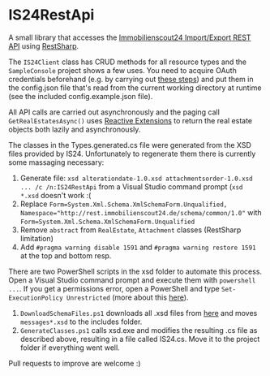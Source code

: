 IS24RestApi
===========

A small library that accesses the [Immobilienscout24 Import/Export REST API](http://developerwiki.immobilienscout24.de/wiki/Import-Export-API)
using [RestSharp](https://github.com/restsharp/RestSharp).

The `IS24Client` class has CRUD methods for all resource types and the `SampleConsole` project shows a few uses. You need to acquire OAuth credentials beforehand (e.g. by carrying out [these steps](http://developerwiki.immobilienscout24.de/wiki/Customer-website_Tutorial#oAuth_by_our_playground))
and put them in the config.json file that's read from the current working directory at runtime (see the included config.example.json file).

All API calls are carried out asynchronously and the paging call `GetRealEstatesAsync()` uses [Reactive Extensions](http://rx.codeplex.com/) to return the real estate objects both lazily and asynchronously.

The classes in the Types.generated.cs file were generated from the XSD files provided by IS24. Unfortunately to regenerate them there is currently some massaging necessary:

1. Generate file: `xsd alterationdate-1.0.xsd attachmentsorder-1.0.xsd ... /c /n:IS24RestApi` from a Visual Studio command prompt (`xsd *.xsd` doesn't work :(
2. Replace `Form=System.Xml.Schema.XmlSchemaForm.Unqualified, Namespace="http://rest.immobilienscout24.de/schema/common/1.0"` with `Form=System.Xml.Schema.XmlSchemaForm.Unqualified`
3. Remove `abstract` from `RealEstate`, `Attachment` classes (RestSharp limitation)
4. Add `#pragma warning disable 1591` and `#pragma warning restore 1591` at the top and bottom resp.

There are two PowerShell scripts in the xsd folder to automate this process. Open a Visual Studio command prompt and execute them with `powershell ...`. If you get a permissions error, open a PowerShell and type `Set-ExecutionPolicy Unrestricted` (more about this [here](http://technet.microsoft.com/en-us/library/ee176949.aspx)).

1. `DownloadSchemaFiles.ps1` downloads all .xsd files from [here](http://rest.immobilienscout24.de/restapi/api/offer/v1.0/?_wadl&_schema) and moves `messages*.xsd` to the includes folder.
2. `GenerateClasses.ps1` calls xsd.exe and modifies the resulting .cs file as described above, resulting in a file called IS24.cs. Move it to the project folder if everything went well.

Pull requests to improve are welcome :)
